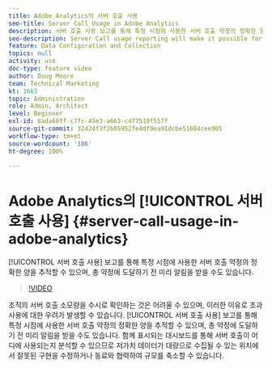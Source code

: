 ```yaml
---
title: Adobe Analytics의 서버 호출 사용
seo-title: Server Call Usage in Adobe Analytics
description: 서버 호출 사용 보고를 통해 특정 시점에 사용한 서버 호출 약정의 정확한 양을 추적할 수 있으며, 총 약정에 도달하기 전 미리 알림을 받을 수도 있습니다.
seo-description: Server Call usage reporting will make it possible for you to track exactly how much of your server call commitment you’ve used at any point in time, and will also proactively alert you when you are approaching your total commitment.
feature: Data Configuration and Collection
topics: null
activity: use
doc-type: feature video
author: Doug Moore
team: Technical Marketing
kt: 1665
topic: Administration
role: Admin, Architect
level: Beginner
exl-id: 8ada68ff-c7fc-45e3-a663-c477519f557f
source-git-commit: 32424f3f2b05952fe4df9ea91dcbe51684cee905
workflow-type: tm+mt
source-wordcount: '186'
ht-degree: 100%

---
```


# Adobe Analytics의 [!UICONTROL 서버 호출 사용] {#server-call-usage-in-adobe-analytics}

[!UICONTROL 서버 호출 사용] 보고를 통해 특정 시점에 사용한 서버 호출 약정의 정확한 양을 추적할 수 있으며, 총 약정에 도달하기 전 미리 알림을 받을 수도 있습니다.

>[!VIDEO](https://video.tv.adobe.com/v/23137/?quality=12)

조직의 서버 호출 소모량을 수시로 확인하는 것은 어려울 수 있으며, 이러한 이유로 초과 사용에 대한 우려가 발생할 수 있습니다. [!UICONTROL 서버 호출 사용] 보고를 통해 특정 시점에 사용한 서버 호출 약정의 정확한 양을 추적할 수 있으며, 총 약정에 도달하기 전 미리 알림을 받을 수도 있습니다. 함께 표시되는 대시보드를 통해 서버 호출이 어디에 사용되는지 분석할 수 있으므로 저가치 데이터가 대량으로 수집될 수 있는 위치에서 잘못된 구현을 수정하거나 동료와 협력하여 규모를 축소할 수 있습니다.
